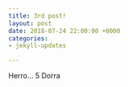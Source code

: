 ```yaml
---
title: 3rd post!
layout: post
date: 2018-07-24 22:00:00 +0000
categories:
- jekyll-updates

---
```

Herro... 5 Dorra